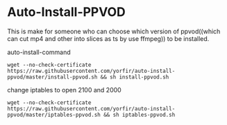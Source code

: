 # Auto-Install-PPVOD
This is make for someone who can choose which version of ppvod((which can cut mp4 and other into slices as ts by use ffmpeg)) to be installed.

auto-install-command

`wget --no-check-certificate https://raw.githubusercontent.com/yorfir/auto-install-ppvod/master/install-ppvod.sh && sh install-ppvod.sh`

change iptables to open 2100 and 2000

`wget --no-check-certificate https://raw.githubusercontent.com/yorfir/auto-install-ppvod/master/iptables-ppvod.sh && sh iptables-ppvod.sh`

